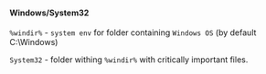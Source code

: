 


#### Windows/System32
`%windir%` - `system env` for folder containing `Windows OS` (by default C:\Windows)

`System32` - folder withing `%windir%` with critically important files.
